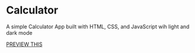 # Calculator

A simple Calculator App built with HTML, CSS, and JavaScript wih light and dark mode

<a href="https://nandhukriss.github.io/Simple-Calculator/">PREVIEW THIS</a>
